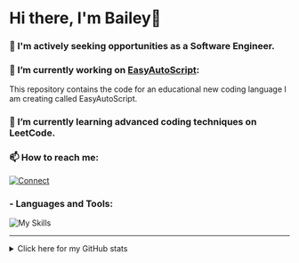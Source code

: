 # Hi there, I'm Bailey👋

### 🚀 I'm actively seeking opportunities as a Software Engineer.

### 🔭 I’m currently working on [EasyAutoScript](https://github.com/TheDevEngineer/EasyAutoScript):
This repository contains the code for an educational new coding language I am creating called EasyAutoScript.

### 🌱 I’m currently learning advanced coding techniques on LeetCode.

### 📫 How to reach me:

[![Connect](https://skillicons.dev/icons?i=linkedin)](https://www.linkedin.com/in/baileykitchen/)

### - Languages and Tools:

![My Skills](https://skillicons.dev/icons?i=cs,html,css,js,ts,react,dotnet,vscode,visualstudio,git,github,blender,unity,unreal)

---

<details>
  <summary>Click here for my GitHub stats</summary>

[![Your GitHub stats](https://github-readme-stats.vercel.app/api?username=TheDevEngineer&show_icons=true&theme=radical&hide_rank=true&hide=prs,issues,contribs)](https://github.com/anuraghazra/github-readme-stats)
</details>
